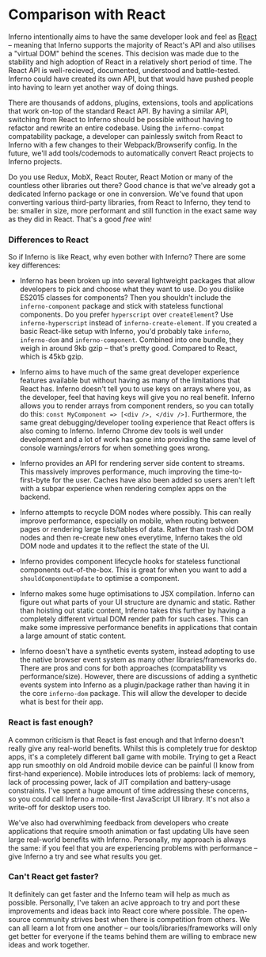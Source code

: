 # Comparison with React

Inferno intentionally aims to have the same developer look and feel as [React](//facebook.github.io/react) – meaning that Inferno supports the majority of React's API and also utilises a "virtual DOM" behind the scenes. This decision was made due to the stability and high adoption of React in a relatively short period of time. The React API is well-recieved, documented, understood and battle-tested. Inferno could have created its own API, but that would have pushed people into having to learn yet another way of doing things. 

There are thousands of addons, plugins, extensions, tools and applications that work on-top of the standard React API. By having a similar API, switching from React to Inferno should be possible without having to refactor and rewrite an entire codebase. Using the `inferno-compat` compatability package, a developer can painlessly switch from React to Inferno with a few changes to their Webpack/Browserify config. In the future, we'll add tools/codemods to automatically convert React projects to Inferno projects.

Do you use Redux, MobX, React Router, React Motion or many of the countless other libraries out there? Good chance is that we've already got a dedicated Inferno package or one in conversion. We've found that upon converting various third-party libraries, from React to Inferno, they tend to be: smaller in size, more performant and still function in  the exact same way as they did in React. That's a good *free* win!

### Differences to React

So if Inferno is like React, why even bother with Inferno? There are some key differences:

- Inferno has been broken up into several lightweight packages that allow developers to pick and choose what they want to use. Do you dislike ES2015 classes for components? Then you shouldn't include the `inferno-component` package and stick with stateless functional components. Do you prefer `hyperscript` over `createElement`? Use `inferno-hyperscript` instead of `inferno-create-element`. If you created a basic React-like setup with Inferno, you'd probably take `inferno`, `inferno-dom` and `inferno-component`. Combined into one bundle, they weigh in around 9kb gzip – that's pretty good. Compared to React, which is 45kb gzip.

- Inferno aims to have much of the same great developer experience features available but without having as many of the limitations that React has. Inferno doesn't tell you to use keys on arrays where you, as the developer, feel that having keys will give you no real benefit. Inferno allows you to render arrays from component renders, so you can totally do this: `const MyComponent => [<div />, </div />]`. Furthermore, the same great debugging/developer tooling experience that React offers is also coming to Inferno. Inferno Chrome dev tools is well under development and a lot of work has gone into providing the same level of console warnings/errors for when something goes wrong.

- Inferno provides an API for rendering server side content to streams. This massively improves performance, much improving the time-to-first-byte for the user. Caches have also been added so users aren't left with a subpar experience when rendering complex apps on the backend.

- Inferno attempts to recycle DOM nodes where possibly. This can really improve performance, especially on mobile, when routing between pages or rendering large lists/tables of data. Rather than trash old DOM nodes and then re-create new ones everytime, Inferno takes the old DOM node and updates it to the reflect the state of the UI.

- Inferno provides component lifecycle hooks for stateless functional components out-of-the-box. This is great for when you want to add a `shouldComponentUpdate` to optimise a component.

- Inferno makes some huge optimisations to JSX compilation. Inferno can figure out what parts of your UI structure are dynamic and static. Rather than hoisting out static content, Inferno takes this further by having a completely different virtual DOM render path for such cases. This can make some impressive performance benefits in applications that contain a large amount of static content.

- Inferno doesn't have a synthetic events system, instead adopting to use the native browser event system as many other libraries/frameworks do. There are pros and cons for both approaches (compatability vs performance/size). However, there are discussions of adding a synthetic events system into Inferno as a plugin/package rather than having it in the core `inferno-dom` package. This will allow the developer to decide what is best for their app.

### React is fast enough?

A common criticism is that React is fast enough and that Inferno doesn't really give any real-world benefits. Whilst this is completely true for desktop apps, it's a completely different ball game with mobile. Trying to get a React app run smoothly on old Android mobile device can be painful (I know from first-hand experience). Mobile introduces lots of problems: lack of memory, lack of processing power, lack of JIT compilation and battery-usage constraints. I've spent a huge amount of time addressing these concerns, so you could call Inferno a mobile-first JavaScript UI library. It's not also a write-off for desktop users too. 

We've also had overwhlming feedback from developers who create applications that require smooth animation or fast updating UIs have seen large real-world benefits with Inferno. Personally, my approach is always the same: if you feel that you are experiencing problems with performance – give Inferno a try and see what results you get.

### Can't React get faster?

It definitely can get faster and the Inferno team will help as much as possible. Personally, I've taken an acive approach to try and port these improvements and ideas back into React core where possible. The open-source community strives best when there is competition from others. We can all learn a lot from one another – our tools/libraries/frameworks will only get better for everyone if the teams behind them are willing to embrace new ideas and work together.

